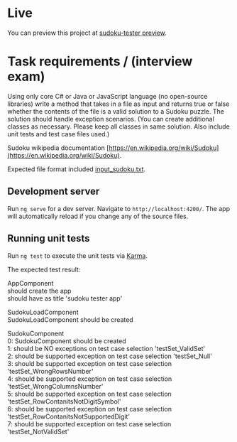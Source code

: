 <!-- https://daringfireball.net/projects/markdown/syntax#link -->
# Live

You can preview this project at <a href="https://sergeymalykh.github.io/sudoku-tester/" target="_blank">sudoku-tester preview</a>.
<!-- <a href="https://sergeymalykh.github.io/sudoku-tester/" target="_blank">sudoku-tester preview</a>. -->
<!-- [sudoku-tester](https://sergeymalykh.github.io/sudoku-tester/). -->



# Task requirements / (interview exam)
Using only core C# or Java or JavaScript language (no open-source libraries) write a method that takes in a file as input and returns true or false whether the contents of the file is a valid solution to a Sudoku puzzle.
The solution should handle exception scenarios.
(You can create additional classes as necessary. Please keep all classes in same solution. Also include unit tests and test case files used.)

Sudoku wikipedia documentation [https://en.wikipedia.org/wiki/Sudoku](https://en.wikipedia.org/wiki/Sudoku).

Expected file format included [input_sudoku.txt](https://raw.githubusercontent.com/SergeyMalykh/sudoku-tester/master/input_sudoku.txt).


## Development server

Run `ng serve` for a dev server. Navigate to `http://localhost:4200/`. The app will automatically reload if you change any of the source files.

## Running unit tests

Run `ng test` to execute the unit tests via [Karma](https://karma-runner.github.io).

The expected test result:

AppComponent<br/>
should create the app<br/>
should have as title 'sudoku tester app'<br/>

SudokuLoadComponent<br/>
SudokuLoadComponent should be created<br/>

SudokuComponent<br/>
0: SudokuComponent should be created<br/>
1: should be NO exceptions on test case selection 'testSet_ValidSet'<br/>
2: should be supported exception on test case selection 'testSet_Null'<br/>
3: should be supported exception on test case selection 'testSet_WrongRowsNumber'<br/>
4: should be supported exception on test case selection 'testSet_WrongColumnsNumber'<br/>
5: should be supported exception on test case selection 'testSet_RowContanitsNotDigitSymbol'<br/>
6: should be supported exception on test case selection 'testSet_RowContanitsNotSupportedDigit'<br/>
7: should be supported exception on test case selection 'testSet_NotValidSet'<br/>


<!-- 
cd D:\Projects\Scotia_Test
ng new sudoku
cd sudoku
ng serve --open

ng generate component sudoku
ng generate component sudoku-load

app.module.ts :
import { FormsModule, ReactiveFormsModule } from '@angular/forms';
imports: [BrowserModule, AppRouting, FormsModule, ReactiveFormsModule],

npm install bootstrap
package.json:
"bootstrap": "^4.1.2", -> "bootstrap": "^3.3.7",

.angular-cli.json
 "styles": [
       "../node_modules/bootstrap/dist/css/bootstrap.min.css",
        "styles.styl"
      ],


npm install
npm start


create folder in root: "docs"

// https://alligator.io/angular/deploying-angular-app-github-pages/
npm install -g angular-cli-ghpages

ng build --prod --base-href "https://sergeymalykh.github.io/sudoku-tester/"

// ERROR in ./src/main.ts
// Module not found: Error can't resolve './$$_gendir/app/app.module.ngfactory'

ng --version

@angular/cli: 1.1.0
node: 10.1.0
os: win32 x64
@angular/common: 4.4.7
@angular/core: 4.4.7
@angular/forms: 4.4.7


npm install -g @angular/cli

// npm downgrade:
npm cache clean -f
npm i -g npm@5.3.0
not working: npm i -g npm@8.11.3
npm i -g npm@5.3.0

node -v
v10.1.0
v8.11.3


"scripts": {
    "ng": "ng",
    "build": "ng build --env=prod --base-href \"https://sergeymalykh.github.io/sudoku-tester/\"",


npm run build

copy dist -> docs

git add docs -f



 -->

